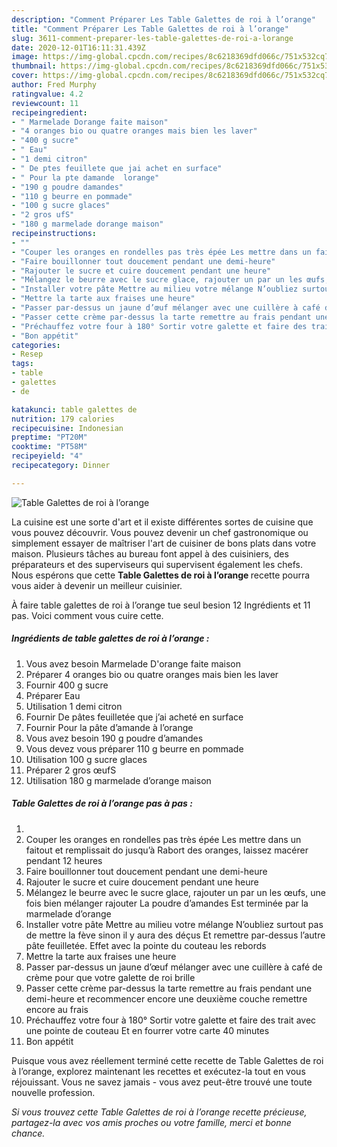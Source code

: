 ```yaml
---
description: "Comment Préparer Les Table Galettes de roi à l’orange"
title: "Comment Préparer Les Table Galettes de roi à l’orange"
slug: 3611-comment-preparer-les-table-galettes-de-roi-a-lorange
date: 2020-12-01T16:11:31.439Z
image: https://img-global.cpcdn.com/recipes/8c6218369dfd066c/751x532cq70/table-galettes-de-roi-a-lorange-photo-principale-de-la-recette.jpg
thumbnail: https://img-global.cpcdn.com/recipes/8c6218369dfd066c/751x532cq70/table-galettes-de-roi-a-lorange-photo-principale-de-la-recette.jpg
cover: https://img-global.cpcdn.com/recipes/8c6218369dfd066c/751x532cq70/table-galettes-de-roi-a-lorange-photo-principale-de-la-recette.jpg
author: Fred Murphy
ratingvalue: 4.2
reviewcount: 11
recipeingredient:
- " Marmelade Dorange faite maison"
- "4 oranges bio ou quatre oranges mais bien les laver"
- "400 g sucre"
- " Eau"
- "1 demi citron"
- " De ptes feuillete que jai achet en surface"
- " Pour la pte damande  lorange"
- "190 g poudre damandes"
- "110 g beurre en pommade"
- "100 g sucre glaces"
- "2 gros ufS"
- "180 g marmelade dorange maison"
recipeinstructions:
- ""
- "Couper les oranges en rondelles pas très épée Les mettre dans un faitout et remplissait do jusqu’à Rabort des oranges, laissez macérer pendant 12 heures"
- "Faire bouillonner tout doucement pendant une demi-heure"
- "Rajouter le sucre et cuire doucement pendant une heure"
- "Mélangez le beurre avec le sucre glace, rajouter un par un les œufs, une fois bien mélanger rajouter La poudre d’amandes Est terminée par la marmelade d’orange"
- "Installer votre pâte Mettre au milieu votre mélange N’oubliez surtout pas de mettre la fève sinon il y aura des déçus Et remettre par-dessus l’autre pâte feuilletée. Effet avec la pointe du couteau les rebords"
- "Mettre la tarte aux fraises une heure"
- "Passer par-dessus un jaune d’œuf mélanger avec une cuillère à café de crème pour que votre galette de roi brille"
- "Passer cette crème par-dessus la tarte remettre au frais pendant une demi-heure et recommencer encore une deuxième couche remettre encore au frais"
- "Préchauffez votre four à 180° Sortir votre galette et faire des trait avec une pointe de couteau Et en fourrer votre carte 40 minutes"
- "Bon appétit"
categories:
- Resep
tags:
- table
- galettes
- de

katakunci: table galettes de 
nutrition: 179 calories
recipecuisine: Indonesian
preptime: "PT20M"
cooktime: "PT58M"
recipeyield: "4"
recipecategory: Dinner

---
```



![Table Galettes de roi à l’orange](https://img-global.cpcdn.com/recipes/8c6218369dfd066c/751x532cq70/table-galettes-de-roi-a-lorange-photo-principale-de-la-recette.jpg)

La cuisine est une sorte d'art et il existe différentes sortes de cuisine que vous pouvez découvrir. Vous pouvez devenir un chef gastronomique ou simplement essayer de maîtriser l'art de cuisiner de bons plats dans votre maison. Plusieurs tâches au bureau font appel à des cuisiniers, des préparateurs et des superviseurs qui supervisent également les chefs. Nous espérons que cette <strong> Table Galettes de roi à l’orange </strong> recette pourra vous aider à devenir un meilleur cuisinier.

<!--inarticleads1-->

À faire table galettes de roi à l’orange tue seul besion 12 Ingrédients et 11 pas. Voici comment vous cuire cette.

##### Ingrédients de table galettes de roi à l’orange :

1. Vous avez besoin  Marmelade D&#39;orange faite maison
1. Préparer 4 oranges bio ou quatre oranges mais bien les laver
1. Fournir 400 g sucre
1. Préparer  Eau
1. Utilisation 1 demi citron
1. Fournir  De pâtes feuilletée que j’ai acheté en surface
1. Fournir  Pour la pâte d’amande à l’orange
1. Vous avez besoin 190 g poudre d’amandes
1. Vous devez vous préparer 110 g beurre en pommade
1. Utilisation 100 g sucre glaces
1. Préparer 2 gros œufS
1. Utilisation 180 g marmelade d’orange maison




<!--inarticleads2-->

##### Table Galettes de roi à l’orange pas à pas :

1. 
1. Couper les oranges en rondelles pas très épée Les mettre dans un faitout et remplissait do jusqu’à Rabort des oranges, laissez macérer pendant 12 heures
1. Faire bouillonner tout doucement pendant une demi-heure
1. Rajouter le sucre et cuire doucement pendant une heure
1. Mélangez le beurre avec le sucre glace, rajouter un par un les œufs, une fois bien mélanger rajouter La poudre d’amandes Est terminée par la marmelade d’orange
1. Installer votre pâte Mettre au milieu votre mélange N’oubliez surtout pas de mettre la fève sinon il y aura des déçus Et remettre par-dessus l’autre pâte feuilletée. Effet avec la pointe du couteau les rebords
1. Mettre la tarte aux fraises une heure
1. Passer par-dessus un jaune d’œuf mélanger avec une cuillère à café de crème pour que votre galette de roi brille
1. Passer cette crème par-dessus la tarte remettre au frais pendant une demi-heure et recommencer encore une deuxième couche remettre encore au frais
1. Préchauffez votre four à 180° Sortir votre galette et faire des trait avec une pointe de couteau Et en fourrer votre carte 40 minutes
1. Bon appétit




<!--inarticleads1-->

<p>
Puisque vous avez réellement terminé cette recette de Table Galettes de roi à l’orange, explorez maintenant les recettes et exécutez-la tout en vous réjouissant. Vous ne savez jamais - vous avez peut-être trouvé une toute nouvelle profession.
</p>

<p>
<i>Si vous trouvez cette Table Galettes de roi à l’orange recette précieuse, partagez-la avec vos amis proches ou votre famille, merci et bonne chance.</i>
</p>

